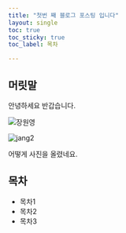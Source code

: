 ```yaml
---
title: "첫번 째 블로그 포스팅 입니다"
layout: single
toc: true
toc_sticky: true
toc_label: 목차

---
```


## 머릿말

안녕하세요 반갑습니다.

![장원영](C:\github\teddynote.github.io\images\2023-09-26-first\장원영.jpg)





![jang2](C:\github\teddynote.github.io\images\2023-09-26-first\jang2.jpg)





어떻게 사진을 올렸네요.





## 목차

- 목차1
- 목차2
- 목차3